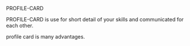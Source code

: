 PROFILE-CARD        

  PROFILE-CARD is use for short detail of your skills and communicated for each other.    
  
  profile card is many advantages.
